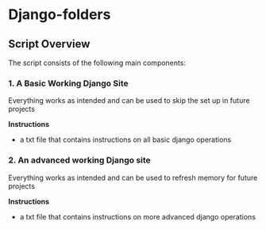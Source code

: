# Django-folders

## Script Overview

The script consists of the following main components:

### 1. A Basic Working Django Site 
Everything works as intended and can be used to skip the set up in future projects

**Instructions** 
 - a txt file that contains instructions on all basic django operations

### 2. An advanced working Django site
Everything works as intended and can be used to refresh memory for future projects

**Instructions** 
 - a txt file that contains instructions on more advanced django operations
